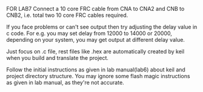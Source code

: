 FOR LAB7
 Connect a 10 core FRC cable from CNA to CNA2 and CNB to CNB2, i.e. total two 10 core FRC cables required.

If you face problems or can't see output then try adjusting the delay value in c code.
For e.g. you may set delay from 12000 to 14000 or 20000, depending on your system,
you may get output at different delay value.

Just focus on .c file, rest files like .hex are automatically created by keil when you build and translate the project.

Follow the initial instructions as given in lab manual(lab6) about keil and project directory structure.
You may ignore some flash magic instructions as given in lab manual, as they're not accurate.